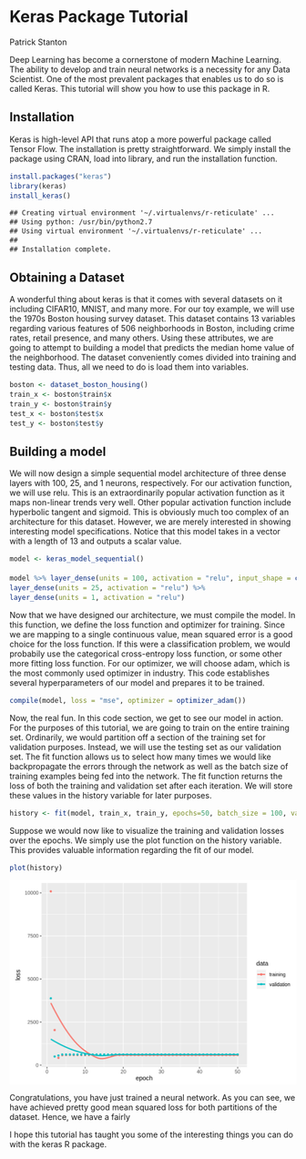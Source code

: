 
# Keras Package Tutorial

Patrick Stanton

Deep Learning has become a cornerstone of modern Machine Learning. The ability to develop and train neural networks is a necessity for any Data Scientist. One of the most prevalent packages that enables us to do so is called Keras. This tutorial will show you how to use this package in R.

## Installation

Keras is high-level API that runs atop a more powerful package called Tensor Flow. The installation is pretty straightforward. We simply install the package using CRAN, load into library, and run the installation function.


```r
install.packages("keras")
library(keras)
install_keras()
```

```
## Creating virtual environment '~/.virtualenvs/r-reticulate' ...
## Using python: /usr/bin/python2.7
## Using virtual environment '~/.virtualenvs/r-reticulate' ...
## 
## Installation complete.
```

## Obtaining a Dataset

A wonderful thing about keras is that it comes with several datasets on it including CIFAR10, MNIST, and many more. For our 
toy example, we will use the 1970s Boston housing survey dataset. This dataset contains 13 variables regarding various features of 506 neighborhoods in Boston, including crime rates, retail presence, and many others. Using these attributes, we are going to attempt to building a model that predicts the median home value of the neighborhood. The dataset conveniently comes divided into training and testing data. Thus, all we need to do is load them into variables.


```r
boston <- dataset_boston_housing()
train_x <- boston$train$x
train_y <- boston$train$y
test_x <- boston$test$x
test_y <- boston$test$y
```


## Building a model

We will now design a simple sequential model architecture of three dense layers with 100, 25, and 1 neurons, respectively. For our activation function, we will use relu. This is an extraordinarily popular activation function as it maps non-linear trends very well. Other popular activation function include hyperbolic tangent and sigmoid. This is obviously much too complex of an architecture for this dataset. However, we are merely interested in showing interesting model specifications. Notice that this model takes in a vector with a length of 13 and outputs a scalar value.


```r
model <- keras_model_sequential()

model %>% layer_dense(units = 100, activation = "relu", input_shape = c(13)) %>%
layer_dense(units = 25, activation = "relu") %>%
layer_dense(units = 1, activation = "relu")
```

Now that we have designed our architecture, we must compile the model. In this function, we define the loss function and optimizer for training. Since we are mapping to a single continuous value, mean squared error is a good choice for the loss function. If this were a classification problem, we would probabily use the categorical cross-entropy loss function, or some other more fitting loss function. For our optimizer, we will choose adam, which is the most commonly used optimizer in industry. This code establishes several hyperparameters of our model and prepares it to be trained.


```r
compile(model, loss = "mse", optimizer = optimizer_adam())
```

Now, the real fun. In this code section, we get to see our model in action. For the purposes of this tutorial, we are going to train on the entire training set. Ordinarily, we would partition off a section of the training set for validation purposes. Instead, we will use the testing set as our validation set. The fit function allows us to select how many times we would like backpropagate the errors through the network as well as the batch size of training examples being fed into the network. The fit function returns the loss of both the training and validation set after each iteration. We will store these values in the history variable for later purposes.


```r
history <- fit(model, train_x, train_y, epochs=50, batch_size = 100, validation_data = list(test_x, test_y))
```

Suppose we would now like to visualize the training and validation losses over the epochs. We simply use the plot function on the history variable. This provides valuable information regarding the fit of our model. 


```r
plot(history)
```

<img src="keras_tutorial_files/figure-html/unnamed-chunk-7-1.png" width="672" style="display: block; margin: auto;" />

Congratulations, you have just trained a neural network. As you can see, we have achieved pretty good mean squared loss for both partitions of the dataset. Hence, we have a fairly

I hope this tutorial has taught you some of the interesting things you can do with the keras R package.
